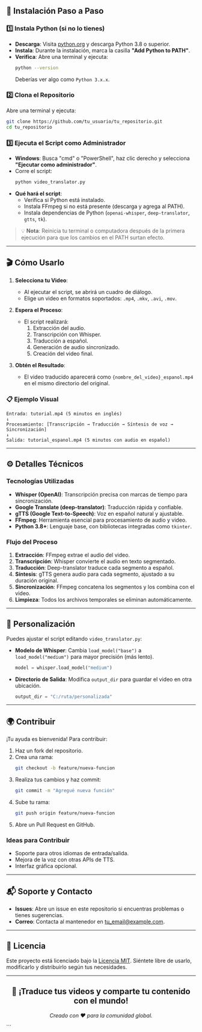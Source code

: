 ## 🚀 Instalación Paso a Paso

### 1️⃣ Instala Python (si no lo tienes)
- **Descarga**: Visita [python.org](https://www.python.org/downloads/) y descarga Python 3.8 o superior.
- **Instala**: Durante la instalación, marca la casilla **"Add Python to PATH"**.
- **Verifica**: Abre una terminal y ejecuta:
  ```bash
  python --version
  ```
  Deberías ver algo como `Python 3.x.x`.

### 2️⃣ Clona el Repositorio
Abre una terminal y ejecuta:
```bash
git clone https://github.com/tu_usuario/tu_repositorio.git
cd tu_repositorio
```

### 3️⃣ Ejecuta el Script como Administrador
- **Windows**: Busca "cmd" o "PowerShell", haz clic derecho y selecciona **"Ejecutar como administrador"**.
- Corre el script:
  ```bash
  python video_translator.py
  ```
- **Qué hará el script**:
  - Verifica si Python está instalado.
  - Instala FFmpeg si no está presente (descarga y agrega al PATH).
  - Instala dependencias de Python (`openai-whisper`, `deep-translator`, `gtts`, `tk`).

> 💡 **Nota**: Reinicia tu terminal o computadora después de la primera ejecución para que los cambios en el PATH surtan efecto.

---

## 🎬 Cómo Usarlo

1. **Selecciona tu Video**:
   - Al ejecutar el script, se abrirá un cuadro de diálogo.
   - Elige un video en formatos soportados: `.mp4`, `.mkv`, `.avi`, `.mov`.

2. **Espera el Proceso**:
   - El script realizará:
     1. Extracción del audio.
     2. Transcripción con Whisper.
     3. Traducción a español.
     4. Generación de audio sincronizado.
     5. Creación del video final.

3. **Obtén el Resultado**:
   - El video traducido aparecerá como `{nombre_del_video}_espanol.mp4` en el mismo directorio del original.

### 📋 Ejemplo Visual
```
Entrada: tutorial.mp4 (5 minutos en inglés)
↓
Procesamiento: [Transcripción → Traducción → Síntesis de voz → Sincronización]
↓
Salida: tutorial_espanol.mp4 (5 minutos con audio en español)
```

---

## ⚙️ Detalles Técnicos

### Tecnologías Utilizadas
- **Whisper (OpenAI)**: Transcripción precisa con marcas de tiempo para sincronización.
- **Google Translate (deep-translator)**: Traducción rápida y confiable.
- **gTTS (Google Text-to-Speech)**: Voz en español natural y ajustable.
- **FFmpeg**: Herramienta esencial para procesamiento de audio y video.
- **Python 3.8+**: Lenguaje base, con bibliotecas integradas como `tkinter`.

### Flujo del Proceso
1. **Extracción**: FFmpeg extrae el audio del video.
2. **Transcripción**: Whisper convierte el audio en texto segmentado.
3. **Traducción**: Deep-translator traduce cada segmento a español.
4. **Síntesis**: gTTS genera audio para cada segmento, ajustado a su duración original.
5. **Sincronización**: FFmpeg concatena los segmentos y los combina con el video.
6. **Limpieza**: Todos los archivos temporales se eliminan automáticamente.

---

## 🔧 Personalización

Puedes ajustar el script editando `video_translator.py`:
- **Modelo de Whisper**: Cambia `load_model("base")` a `load_model("medium")` para mayor precisión (más lento).
  ```python
  model = whisper.load_model("medium")
  ```
- **Directorio de Salida**: Modifica `output_dir` para guardar el video en otra ubicación.
  ```python
  output_dir = "C:/ruta/personalizada"
  ```

---

## 🌍 Contribuir

¡Tu ayuda es bienvenida! Para contribuir:
1. Haz un fork del repositorio.
2. Crea una rama:
   ```bash
   git checkout -b feature/nueva-funcion
   ```
3. Realiza tus cambios y haz commit:
   ```bash
   git commit -m "Agregué nueva función"
   ```
4. Sube tu rama:
   ```bash
   git push origin feature/nueva-funcion
   ```
5. Abre un Pull Request en GitHub.

### Ideas para Contribuir
- Soporte para otros idiomas de entrada/salida.
- Mejora de la voz con otras APIs de TTS.
- Interfaz gráfica opcional.

---

## 📬 Soporte y Contacto

- **Issues**: Abre un issue en este repositorio si encuentras problemas o tienes sugerencias.
- **Correo**: Contacta al mantenedor en [tu_email@example.com](mailto:tu_email@example.com).

---

## 📜 Licencia

Este proyecto está licenciado bajo la [Licencia MIT](LICENSE). Siéntete libre de usarlo, modificarlo y distribuirlo según tus necesidades.

---

<div align="center">
  <h2>🎉 ¡Traduce tus videos y comparte tu contenido con el mundo!</h2>
  <p><em>Creado con ❤️ para la comunidad global.</em></p>
</div>
```


